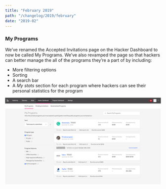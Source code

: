 ```yaml
---
title: "February 2019"
path: "/changelog/2019/february"
date: "2019-02"
---
```


### My Programs
We’ve renamed the Accepted Invitations page on the Hacker Dashboard to now be called My Programs. We’ve also revamped the page so that hackers can better manage the all of the programs they’re a part of by including:
* More filtering options
* Sorting
* A search bar
* A *My stats* section for each program where hackers can see their personal statistics for the program

![My Programs](./images/feb_2019_my_programs.png)
